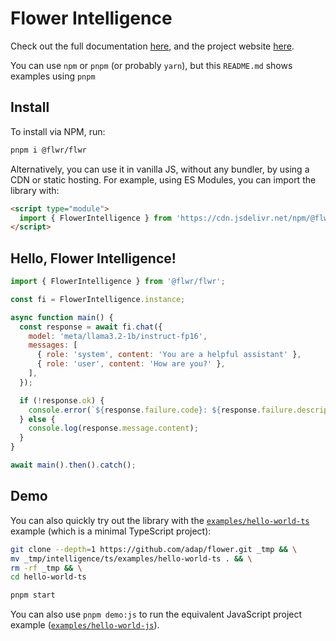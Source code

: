 # Flower Intelligence

Check out the full documentation [here](https://flower.ai/docs/intelligence), and the project website [here](https://flower.ai/intelligence).

You can use `npm` or `pnpm` (or probably `yarn`), but this `README.md` shows examples using `pnpm`

## Install

To install via NPM, run:

```sh
pnpm i @flwr/flwr
```

Alternatively, you can use it in vanilla JS, without any bundler, by using a CDN or static hosting. For example, using ES Modules, you can import the library with:

```html
<script type="module">
  import { FlowerIntelligence } from 'https://cdn.jsdelivr.net/npm/@flwr/flwr';
</script>
```

## Hello, Flower Intelligence!

```javascript
import { FlowerIntelligence } from '@flwr/flwr';

const fi = FlowerIntelligence.instance;

async function main() {
  const response = await fi.chat({
    model: 'meta/llama3.2-1b/instruct-fp16',
    messages: [
      { role: 'system', content: 'You are a helpful assistant' },
      { role: 'user', content: 'How are you?' },
    ],
  });

  if (!response.ok) {
    console.error(`${response.failure.code}: ${response.failure.description}`);
  } else {
    console.log(response.message.content);
  }
}

await main().then().catch();
```

## Demo

You can also quickly try out the library with the [`examples/hello-world-ts`](https://github.com/adap/flower/tree/main/intelligence/ts/examples/hello-world-ts) example (which is a minimal TypeScript project):

```sh
git clone --depth=1 https://github.com/adap/flower.git _tmp && \
mv _tmp/intelligence/ts/examples/hello-world-ts . && \
rm -rf _tmp && \
cd hello-world-ts

pnpm start
```

You can also use `pnpm demo:js` to run the equivalent JavaScript project example ([`examples/hello-world-js`](https://github.com/adap/flower/tree/main/intelligence/ts/examples/hello-world-js)).
